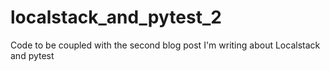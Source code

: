 # localstack_and_pytest_2
Code to be coupled with the second blog post I'm writing about Localstack and pytest
